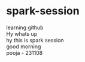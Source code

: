 # spark-session
learning github
<br>
Hy whats up
<br>
hy this is spark session
<br>
good morning
<br>
pooja - 231108